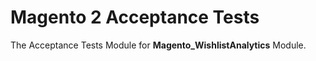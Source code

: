 # Magento 2 Acceptance Tests

The Acceptance Tests Module for **Magento_WishlistAnalytics** Module.
